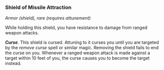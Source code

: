 ### Shield of Missile Attraction

*Armor (shield), rare (requires attunement)*

While holding this shield, you have resistance to damage from ranged weapon attacks.

***Curse***. This shield is cursed. Attuning to it curses you until you are targeted by the *remove curse* spell or similar magic. Removing the shield fails to end the curse on you. Whenever a ranged weapon attack is made against a target within 10 feet of you, the curse causes you to become the target instead.